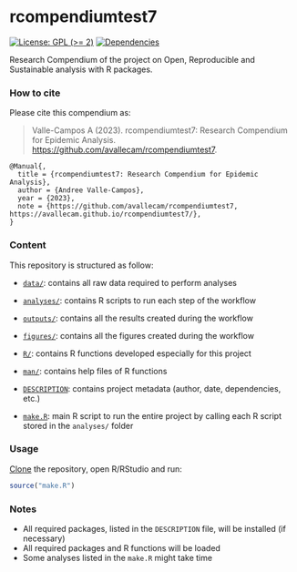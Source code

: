
<!-- README.md is generated from README.Rmd. Please edit that file -->

# rcompendiumtest7

<!-- badges: start -->

[![License: GPL (\>=
2)](https://img.shields.io/badge/License-GPL%20%28%3E%3D%202%29-blue.svg)](https://choosealicense.com/licenses/gpl-2.0/)
[![Dependencies](https://img.shields.io/badge/dependencies-2/95-green?style=flat)](#)
<!-- badges: end -->

Research Compendium of the project on Open, Reproducible and Sustainable
analysis with R packages.

### How to cite

Please cite this compendium as:

> Valle-Campos A (2023). rcompendiumtest7: Research Compendium for
> Epidemic Analysis. <https://github.com/avallecam/rcompendiumtest7>.

    @Manual{,
      title = {rcompendiumtest7: Research Compendium for Epidemic Analysis},
      author = {Andree Valle-Campos},
      year = {2023},
      note = {https://github.com/avallecam/rcompendiumtest7, https://avallecam.github.io/rcompendiumtest7/},
    }

### Content

This repository is structured as follow:

- [`data/`](https://github.com/avallecam/rcompendiumtest7/tree/master/data):
  contains all raw data required to perform analyses

- [`analyses/`](https://github.com/avallecam/rcompendiumtest7/tree/main/analyses/):
  contains R scripts to run each step of the workflow

- [`outputs/`](https://github.com/avallecam/rcompendiumtest7/tree/main/outputs):
  contains all the results created during the workflow

- [`figures/`](https://github.com/avallecam/rcompendiumtest7/tree/main/figures):
  contains all the figures created during the workflow

- [`R/`](https://github.com/avallecam/rcompendiumtest7/tree/main/R):
  contains R functions developed especially for this project

- [`man/`](https://github.com/avallecam/rcompendiumtest7/tree/main/man):
  contains help files of R functions

- [`DESCRIPTION`](https://github.com/avallecam/rcompendiumtest7/tree/main/DESCRIPTION):
  contains project metadata (author, date, dependencies, etc.)

- [`make.R`](https://github.com/avallecam/rcompendiumtest7/tree/main/make.R):
  main R script to run the entire project by calling each R script
  stored in the `analyses/` folder

### Usage

[Clone](https://www.epirhandbook.com/en/version-control-and-collaboration-with-git-and-github.html?q=clone#clone-from-a-github-repository)
the repository, open R/RStudio and run:

``` r
source("make.R")
```

### Notes

- All required packages, listed in the `DESCRIPTION` file, will be
  installed (if necessary)
- All required packages and R functions will be loaded
- Some analyses listed in the `make.R` might take time
